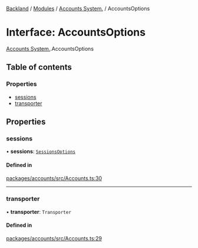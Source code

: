 [Backland](../README.md) / [Modules](../modules.md) / [Accounts System.](../modules/Accounts_System_.md) / AccountsOptions

# Interface: AccountsOptions

[Accounts System.](../modules/Accounts_System_.md).AccountsOptions

## Table of contents

### Properties

- [sessions](Accounts_System_.AccountsOptions.md#sessions)
- [transporter](Accounts_System_.AccountsOptions.md#transporter)

## Properties

### sessions

• **sessions**: [`SessionsOptions`](Accounts_System_.SessionsOptions.md)

#### Defined in

[packages/accounts/src/Accounts.ts:30](https://github.com/antoniopresto/darch/blob/c5cd1c8/packages/accounts/src/Accounts.ts#L30)

___

### transporter

• **transporter**: `Transporter`

#### Defined in

[packages/accounts/src/Accounts.ts:29](https://github.com/antoniopresto/darch/blob/c5cd1c8/packages/accounts/src/Accounts.ts#L29)
